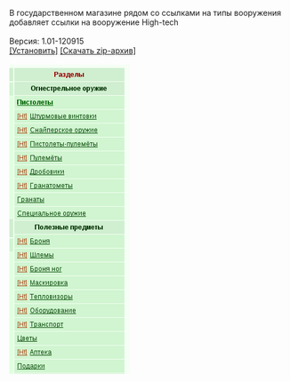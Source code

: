 В государственном магазине рядом со ссылками на типы вооружения добавляет ссылки на вооружение High-tech
<br>
<br>
Версия: 1.01-120915
<br>
[[Установить]](https://raw.githubusercontent.com/MyRequiem/comfortablePlayingInGW/master/separatedScripts/LinksToHighTech/linksToHighTech.user.js) [[Скачать zip-архив]](https://raw.githubusercontent.com/MyRequiem/comfortablePlayingInGW/master/separatedScripts/LinksToHighTech/linksToHighTech.user.js.zip)
<br>
<br>
![LinksToHighTech](https://raw.githubusercontent.com/MyRequiem/comfortablePlayingInGW/master/imgs/LinksToHighTech/screen.png)
<br>
